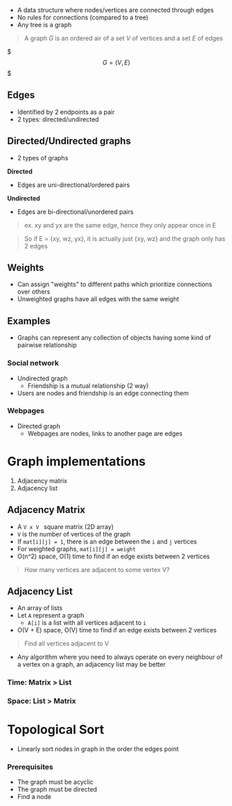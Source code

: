 - A data structure where nodes/vertices are connected through edges
- No rules for connections (compared to a tree) 
- Any tree is a graph

> A graph $G$ is an ordered air of a set $V$ of vertices and a set $E$ of edges

$$$
G = (V, E)
$$$

## Edges

- Identified by 2 endpoints as a pair
- 2 types: directed/undirected

## Directed/Undirected graphs

- 2 types of graphs

**Directed**

- Edges are uni-directional/ordered pairs

**Undirected**

- Edges are bi-directional/unordered pairs

> ex. xy and yx are the same edge, hence they only appear once in E

> So if E = {xy, wz, yx}, it is actually just {xy, wz} and the graph only has 2 edges

## Weights

- Can assign "weights" to different paths which prioritize connections over others 
- Unweighted graphs have all edges with the same weight

## Examples

- Graphs can represent any collection of objects having some kind of pairwise relationship

### Social network

- Undirected graph
    - Friendship is a mutual relationship (2 way)
- Users are nodes and friendship is an edge connecting them

### Webpages

- Directed graph
    - Webpages are nodes, links to another page are edges

# Graph implementations

1. Adjacency matrix
2. Adjacency list

## Adjacency Matrix

- A `V x V ` square matrix (2D array)
- `V` is the number of vertices of the graph
- If `mat[i][j] = 1`, there is an edge between the `i` and `j` vertices
- For weighted graphs, `mat[i][j] = weight`
- O(n^2) space, O(1) time to find if an edge exists between 2 vertices

> How many vertices are adjacent to some vertex V?

## Adjacency List

- An array of lists
- Let `A` represent a graph
    - `A[i]` is a list with all vertices adjacent to `i`
- O(V + E) space, O(V) time to find if an edge exists between 2 vertices

> Find all vertices adjacent to V

- Any algorithm where you need to always operate on every neighbour of a vertex on a graph, an adjacency list may be better


### Time: Matrix > List

### Space: List > Matrix

# Topological Sort

- Linearly sort nodes in graph in the order the edges point

### Prerequisites

- The graph must be acyclic
- The graph must be directed
- Find a node

